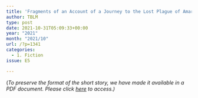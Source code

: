 ```yaml
---
title: 'Fragments of an Account of a Journey to the Lost Plague of Amarpur  – by Aishwarya Iyer'
author: TBLM
type: post
date: 2021-10-31T05:09:33+00:00
year: "2021"
month: "2021/10"
url: /?p=1341
categories:
  - 1. Fiction
issue: E5

---
```

(_To preserve the format of the short story, we have made it available in a PDF document._ __Please click_ [here][1] _to access.)__

 [1]: http://bombayliterarymagazine.com/wp-content/uploads/2021/11/Aishwarya-Iyer-Fragments.docx.pdf
